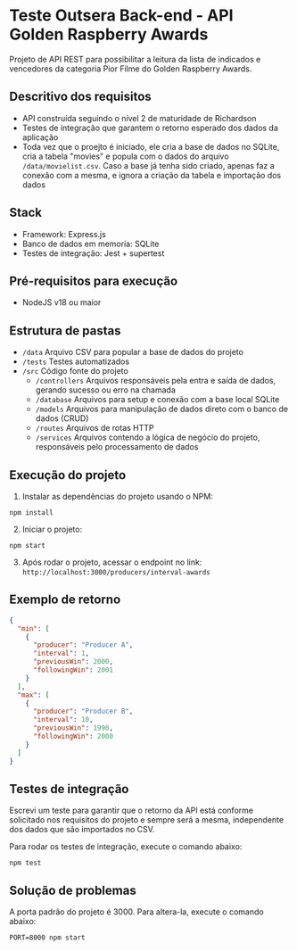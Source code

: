 
# Teste Outsera Back-end - API Golden Raspberry Awards
Projeto de API REST para possibilitar a leitura da lista de indicados e vencedores da categoria Pior Filme do Golden Raspberry Awards.

## Descritivo dos requisitos
- API construída seguindo o nível 2 de maturidade de Richardson
- Testes de integração que garantem o retorno esperado dos dados da aplicação
- Toda vez que o proejto é iniciado, ele cria a base de dados no SQLite, cria a tabela "movies" e popula com o dados do arquivo `/data/movielist.csv`. Caso a base já tenha sido criado, apenas faz a conexão com a mesma, e ignora a criação da tabela e importação dos dados

## Stack
- Framework: Express.js
- Banco de dados em memoria: SQLite
- Testes de integração: Jest + supertest

## Pré-requisitos para execução
- NodeJS v18 ou maior

## Estrutura de pastas
- `/data`  Arquivo CSV para popular a base de dados do projeto
- `/tests`  Testes automatizados
- `/src`  Código fonte do projeto
    - `/controllers`  Arquivos responsáveis pela entra e saída de dados, gerando sucesso ou erro na chamada
    - `/database`  Arquivos para setup e conexão com a base local SQLite
    - `/models`  Arquivos para manipulação de dados direto com o banco de dados (CRUD)
    - `/routes`  Arquivos de rotas HTTP
    - `/services`  Arquivos contendo a lógica de negócio do projeto, responsáveis pelo processamento de dados

## Execução do projeto

1. Instalar as dependências do projeto usando o NPM:
```
npm install
```

2. Iniciar o projeto:
```
npm start
```

3. Após rodar o projeto, acessar o endpoint no link:
`http://localhost:3000/producers/interval-awards`

## Exemplo de retorno
```json
{
  "min": [
    {
      "producer": "Producer A",
      "interval": 1,
      "previousWin": 2000,
      "followingWin": 2001
    }
  ],
  "max": [
    {
      "producer": "Producer B",
      "interval": 10,
      "previousWin": 1990,
      "followingWin": 2000
    }
  ]
}
```

## Testes de integração

Escrevi um teste para garantir que o retorno da API está conforme solicitado nos requisitos do projeto e sempre será a mesma, independente dos dados que são importados no CSV.

Para rodar os testes de integração, execute o comando abaixo:
```
npm test
```

## Solução de problemas

A porta padrão do projeto é 3000. Para altera-la, execute o comando abaixo:
```
PORT=8000 npm start
```